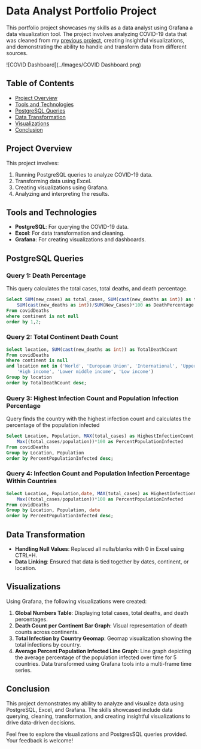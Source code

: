 # Data Analyst Portfolio Project

This portfolio project showcases my skills as a data analyst using Grafana a data visualization tool. The project involves analyzing 
COVID-19 data that was cleaned from my [previous project](https://github.com/Half4376/COVID-Data-Exploration-Project),
creating insightful visualizations, and demonstrating the ability to handle and transform data from different sources.

![COVID Dashboard](../Images/COVID Dashboard.png)

## Table of Contents
- [Project Overview](#project-overview)
- [Tools and Technologies](#tools-and-technologies)
- [PostgreSQL Queries](#PostgreSQL-queries)
- [Data Transformation](#data-transformation)
- [Visualizations](#visualizations)
- [Conclusion](#conclusion)

## Project Overview

This project involves:
1. Running PostgreSQL queries to analyze COVID-19 data.
2. Transforming data using Excel.
3. Creating visualizations using Grafana.
4. Analyzing and interpreting the results.

## Tools and Technologies

- **PostgreSQL**: For querying the COVID-19 data.
- **Excel**: For data transformation and cleaning.
- **Grafana**: For creating visualizations and dashboards.

## PostgreSQL Queries

### Query 1: Death Percentage
This query calculates the total cases, total deaths, and death percentage.

```sql
Select SUM(new_cases) as total_cases, SUM(cast(new_deaths as int)) as total_deaths, 
	SUM(cast(new_deaths as int))/SUM(New_Cases)*100 as DeathPercentage
From covidDeaths
where continent is not null 
order by 1,2;
```
### Query 2: Total Continent Death Count
```sql
Select location, SUM(cast(new_deaths as int)) as TotalDeathCount
From covidDeaths
Where continent is null 
and location not in ('World', 'European Union', 'International', 'Upper middle income',
	'High income', 'Lower middle income', 'Low income')
Group by location
order by TotalDeathCount desc;
```

### Query 3: Highest Infection Count and Population Infection Percentage
Query finds the country with the highest infection count and calculates the percentage of the population infected
```sql
Select Location, Population, MAX(total_cases) as HighestInfectionCount,  
	Max((total_cases/population))*100 as PercentPopulationInfected
From covidDeaths
Group by Location, Population
order by PercentPopulationInfected desc;
```

### Query 4: Infection Count and Population Infection Percentage Within Countries
```sql
Select Location, Population,date, MAX(total_cases) as HighestInfectionCount,  
	Max((total_cases/population))*100 as PercentPopulationInfected
From covidDeaths
Group by Location, Population, date
order by PercentPopulationInfected desc;
```

## Data Transformation
- **Handling Null Values**: Replaced all nulls/blanks with 0 in Excel using CTRL+H.
- **Data Linking**: Ensured that data is tied together by dates, continent, or location.

## Visualizations

Using Grafana, the following visualizations were created:

1. **Global Numbers Table**: Displaying total cases, total deaths, and death percentages.
2. **Death Count per Continent Bar Graph**: Visual representation of death counts across continents.
3. **Total Infection by Country Geomap**: Geomap visualization showing the total infections by country.
4. **Average Percent Population Infected Line Graph**: Line graph depicting the average percentage of the population
   infected over time for 5 countries. Data transformed using Grafana tools into a multi-frame time series.

## Conclusion
This project demonstrates my ability to analyze and visualize data using PostgreSQL, Excel, and Grafana. The skills showcased include data querying, 
cleaning, transformation, and creating insightful visualizations to drive data-driven decisions.

Feel free to explore the visualizations and PostgresSQL queries provided. Your feedback is welcome!
